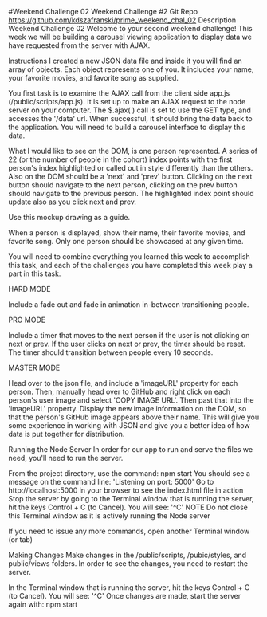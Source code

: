 #Weekend Challenge 02
Weekend Challenge #2
Git Repo
https://github.com/kdszafranski/prime_weekend_chal_02
Description
Weekend Challenge 02
Welcome to your second weekend challenge! This week we will be building a carousel viewing application to display 
data we have requested from the server with AJAX.

Instructions
I created a new JSON data file and inside it you will find an array of objects. Each object represents one of you. It includes your name, your favorite movies, and favorite song as supplied.

You first task is to examine the AJAX call from the client side app.js (/public/scripts/app.js). It is set up to make an AJAX request to the node server on your computer. The $.ajax( ) call is set to use the GET type, and accesses the '/data' url. When successful, it should bring the data back to the application. You will need to build a carousel interface to display this data.

What I would like to see on the DOM, is one person represented. A series of 22 (or the number of people in the cohort) index points with the first person's index highlighted or called out in style differently than the others. Also on the DOM should be a 'next' and 'prev' button. Clicking on the next button should navigate to the next person, clicking on the prev button should navigate to the previous person. The highlighted index point should update also as you click next and prev.

Use this mockup drawing as a guide.

When a person is displayed, show their name, their favorite movies, and favorite song. Only one person should be showcased at any given time.

You will need to combine everything you learned this week to accomplish this task, and each of the challenges you have completed this week play a part in this task.

HARD MODE

Include a fade out and fade in animation in-between transitioning people.

PRO MODE

Include a timer that moves to the next person if the user is not clicking on next or prev. If the user clicks on next or prev, the timer should be reset. The timer should transition between people every 10 seconds.

MASTER MODE

Head over to the json file, and include a 'imageURL' property for each person. Then, manually head over to GitHub and right click on each person's user image and select 'COPY IMAGE URL'. Then past that into the 'imageURL' property. Display the new image information on the DOM, so that the person's GitHub image appears above their name. This will give you some experience in working with JSON and give you a better idea of how data is put together for distribution.

Running the Node Server
In order for our app to run and serve the files we need, you'll need to run the server.

From the project directory, use the command: npm start
You should see a message on the command line: 'Listening on port: 5000'
Go to http://localhost:5000 in your browser to see the index.html file in action
Stop the server by going to the Terminal window that is running the server, hit the keys Control + C (to Cancel). You will see: '^C'
NOTE Do not close this Terminal window as it is actively running the Node server

If you need to issue any more commands, open another Terminal window (or tab)

Making Changes
Make changes in the /public/scripts, /pubic/styles, and public/views folders. In order to see the changes, you need to restart the server.

In the Terminal window that is running the server, hit the keys Control + C (to Cancel). You will see: '^C'
Once changes are made, start the server again with: npm start
